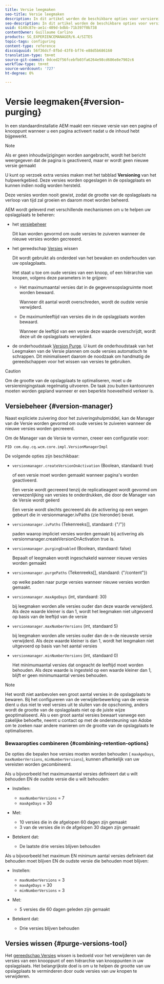 ```yaml
---
title: Versie leegmaken
seo-title: Versie leegmaken
description: In dit artikel worden de beschikbare opties voor versiereiniging beschreven.
seo-description: In dit artikel worden de beschikbare opties voor versiereiniging beschreven.
uuid: 6140c87e-ae1c-409d-bdbb-71b397f0b738
contentOwner: Guillaume Carlino
products: SG_EXPERIENCEMANAGER/6.4/SITES
topic-tags: configuring
content-type: reference
discoiquuid: 56f36dcf-8fbd-43f8-bf74-e88d5b686160
translation-type: tm+mt
source-git-commit: 0dced2f56fcebfb03fa6264e98cd686e8e7902c6
workflow-type: tm+mt
source-wordcount: '727'
ht-degree: 0%

---
```



# Versie leegmaken{#version-purging}

In een standaardinstallatie AEM maakt een nieuwe versie van een pagina of knooppunt wanneer u een pagina activeert nadat u de inhoud hebt bijgewerkt.

>[!NOTE]
>
>Als er geen inhoudwijzigingen worden aangebracht, wordt het bericht weergegeven dat de pagina is geactiveerd, maar er wordt geen nieuwe versie gemaakt

U kunt op verzoek extra versies maken met het tabblad **Versioning** van het hulpwerkgebied. Deze versies worden opgeslagen in de opslagplaats en kunnen indien nodig worden hersteld.

Deze versies worden nooit gewist, zodat de grootte van de opslagplaats na verloop van tijd zal groeien en daarom moet worden beheerd.

AEM wordt geleverd met verschillende mechanismen om u te helpen uw opslagplaats te beheren:

* het [versiebeheer](#version-manager)

   Dit kan worden gevormd om oude versies te zuiveren wanneer de nieuwe versies worden gecreeerd.

* het gereedschap [Versies](/help/sites-deploying/monitoring-and-maintaining.md#version-purging) wissen

   Dit wordt gebruikt als onderdeel van het bewaken en onderhouden van uw opslagplaats.

   Het staat u toe om oude versies van een knoop, of een hiërarchie van knopen, volgens deze parameters in te grijpen:

   * Het maximumaantal versies dat in de gegevensopslagruimte moet worden bewaard.

      Wanneer dit aantal wordt overschreden, wordt de oudste versie verwijderd.

   * De maximumleeftijd van versies die in de opslagplaats worden bewaard.

      Wanneer de leeftijd van een versie deze waarde overschrijdt, wordt deze uit de opslagplaats verwijderd.

* de onderhoudstaak [Version Purge](/help/sites-administering/operations-dashboard.md#automated-maintenance-tasks). U kunt de onderhoudstaak van het Leegmaken van de Versie plannen om oude versies automatisch te schrappen. Dit minimaliseert daarom de noodzaak om handmatig de gereedschappen voor het wissen van versies te gebruiken.

>[!CAUTION]
>
>Om de grootte van de opslagplaats te optimaliseren, moet u de versiereinigingstaak regelmatig uitvoeren. De taak zou buiten kantooruren moeten worden gepland wanneer er een beperkte hoeveelheid verkeer is.

## Versiebeheer {#version-manager}

Naast expliciete zuivering door het zuiveringshulpmiddel, kan de Manager van de Versie worden gevormd om oude versies te zuiveren wanneer de nieuwe versies worden gecreeerd.

Om de Manager van de Versie te vormen, creeer een configuratie voor:

`PID com.day.cq.wcm.core.impl.VersionManagerImpl`

De volgende opties zijn beschikbaar:

* `versionmanager.createVersionOnActivation` (Boolean, standaard: true)

   of een versie moet worden gemaakt wanneer pagina&#39;s worden geactiveerd.

   Een versie wordt gecreeerd tenzij de replicatieagent wordt gevormd om verwezenlijking van versies te onderdrukken, die door de Manager van de Versie wordt geëerd

   Een versie wordt slechts gecreeerd als de activering op een wegen gebeurt die in versionmanager.ivPaths (zie hieronder) bevat.

* `versionmanager.ivPaths` (Tekenreeks[], standaard: {&quot;/&quot;})

   paden waarop impliciet versies worden gemaakt bij activering als versionmanager.createVersionOnActivation true is.

* `versionmanager.purgingEnabled` (Boolean, standaard: false)

   Bepaalt of leegmaken wordt ingeschakeld wanneer nieuwe versies worden gemaakt

* `versionmanager.purgePaths` (Tekenreeks[], standaard: {&quot;/content&quot;})

   op welke paden naar purge versies wanneer nieuwe versies worden gemaakt.

* `versionmanager.maxAgeDays` (int, standaard: 30)

   bij leegmaken worden alle versies ouder dan deze waarde verwijderd. Als deze waarde kleiner is dan 1, wordt het leegmaken niet uitgevoerd op basis van de leeftijd van de versie

* `versionmanager.maxNumberVersions` (int, standaard 5)

   bij leegmaken worden alle versies ouder dan de n-de nieuwste versie verwijderd. Als deze waarde kleiner is dan 1, wordt het leegmaken niet uitgevoerd op basis van het aantal versies

* `versionmanager.minNumberVersions` (int, standaard 0)

   Het minimumaantal versies dat ongeacht de leeftijd moet worden behouden. Als deze waarde is ingesteld op een waarde kleiner dan 1, blijft er geen minimumaantal versies behouden.

>[!NOTE]
>
>Het wordt niet aanbevolen een groot aantal versies in de opslagplaats te bewaren. Bij het configureren van de verwijderbewerking van de versie dient u dus niet te veel versies uit te sluiten van de opschoning, anders wordt de grootte van de opslagplaats niet op de juiste wijze geoptimaliseerd. Als u een groot aantal versies bewaart vanwege een zakelijke behoefte, neemt u contact op met de ondersteuning van Adobe om te zoeken naar andere manieren om de grootte van de opslagplaats te optimaliseren.

### Bewaaropties combineren {#combining-retention-options}

De opties die bepalen hoe versies moeten worden behouden ( `maxAgeDays`, `maxNumberVersions`, `minNumberVersions`), kunnen afhankelijk van uw vereisten worden gecombineerd.

Als u bijvoorbeeld het maximumaantal versies definieert dat u wilt behouden EN de oudste versie die u wilt behouden:

* Instellen:

   * `maxNumberVersions` = 7
   * `maxAgeDays` = 30

* Met:

   * 10 versies die in de afgelopen 60 dagen zijn gemaakt
   * 3 van de versies die in de afgelopen 30 dagen zijn gemaakt

* Betekent dat:

   * De laatste drie versies blijven behouden

Als u bijvoorbeeld het maximum EN minimum aantal versies definieert dat behouden moet blijven EN de oudste versie die behouden moet blijven:

* Instellen:

   * `maxNumberVersions` = 3
   * `maxAgeDays` = 30
   * `minNumberVersions` = 3

* Met:

   * 5 versies die 60 dagen geleden zijn gemaakt

* Betekent dat:

   * Drie versies blijven behouden

## Versies wissen {#purge-versions-tool}

Het [gereedschap Versies](/help/sites-deploying/monitoring-and-maintaining.md#purgeversionstool) wissen is bedoeld voor het verwijderen van de versies van een knooppunt of een hiërarchie van knooppunten in uw opslagplaats. Het belangrijkste doel is om u te helpen de grootte van uw opslagplaats te verminderen door oude versies van uw knopen te verwijderen.
